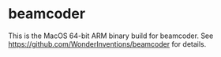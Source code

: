 # beamcoder

This is the MacOS 64-bit ARM binary build for beamcoder.
See https://github.com/WonderInventions/beamcoder for details.
